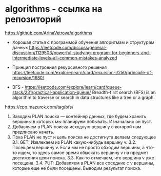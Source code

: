 # algorithms - ссылка на репозиторий
https://github.com/ArinaVetrova/algorithms

- Хорошая статья с программой обучения алгоритмам и структурам данных
https://leetcode.com/discuss/general-discussion/1129503/powerful-studying-program-for-beginners-and-intermediate-levels-all-common-mistakes-analyzed

- Принцип построения рекурсивного решения
https://leetcode.com/explore/learn/card/recursion-i/250/principle-of-recursion/1680/

- BFS - https://leetcode.com/explore/learn/card/queue-stack/231/practical-application-queue/
Breadth-first search (BFS) is an algorithm to traverse or search in data structures like a tree or a graph.

https://cpp.mazurok.com/tag/bfs/

1. Заводим PLAN поиска — контейнер данных, где будем хранить вершины в которых мы планируем побывать. Изначально он пуст.
2. Добавляем в PLAN поиска исходную вершину с которой нам предписано начать.
3. Пока PLAN не пуст и цель поиска не достигнута делаем следующее
   3.1. GET: Извлекаем из PLAN какую-нибудь вершину v.
   3.2. Посещаем вершину v. Если мы не просто обходим вершины, а что-то ищем, то здесь самое время обыскать вершину v на предмет достижения цели поиска.
   3.3. Как-то отмечаем, что вершина v уже посещена.
   3.4. PUT: Добавляем в PLAN все соседние с v вершины, которые еще не были посещены.
Выводим результат поиска.
